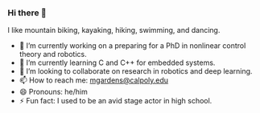 ### Hi there 👋

<!--
**mgardenswartz/mgardenswartz** is a ✨ _special_ ✨ repository because its `README.md` (this file) appears on your GitHub profile.

Here are some ideas to get you started:


-->

I like mountain biking, kayaking, hiking, swimming, and dancing.
- 🔭 I’m currently working on a preparing for a PhD in nonlinear control theory and robotics.
- 🌱 I’m currently learning C and C++ for embedded systems.
- 👯 I’m looking to collaborate on research in robotics and deep learning.
- 📫 How to reach me: mgardens@calpoly.edu
- 😄 Pronouns: he/him
- ⚡ Fun fact: I used to be an avid stage actor in high school.
